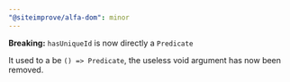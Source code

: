 ```yaml
---
"@siteimprove/alfa-dom": minor
---
```


**Breaking:** `hasUniqueId` is now directly a `Predicate`

It used to a be `() => Predicate`, the useless void argument has now been removed.
